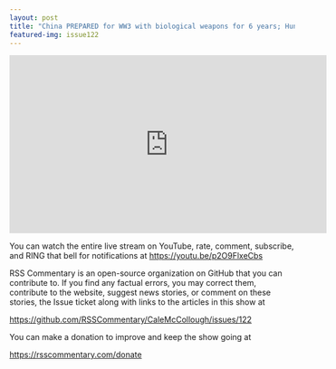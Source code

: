 ```yaml
---
layout: post
title: "China PREPARED for WW3 with biological weapons for 6 years; Hunter Biden's Chief Spy of China crony"
featured-img: issue122
---
```


<iframe width="560" height="315" src="https://www.youtube.com/embed/p2O9FlxeCbs" frameborder="0" allow="accelerometer; autoplay; encrypted-media; gyroscope; picture-in-picture" allowfullscreen></iframe>

You can watch the entire live stream on YouTube, rate, comment, subscribe, and RING that bell for notifications at <https://youtu.be/p2O9FlxeCbs>

RSS Commentary is an open-source organization on GitHub that you can contribute to. If you find any factual errors, you may correct them, contribute to the website, suggest news stories, or comment on these stories, the Issue ticket along with links to the articles in this show at 

<https://github.com/RSSCommentary/CaleMcCollough/issues/122>

You can make a donation to improve and keep the show going at

<https://rsscommentary.com/donate>
